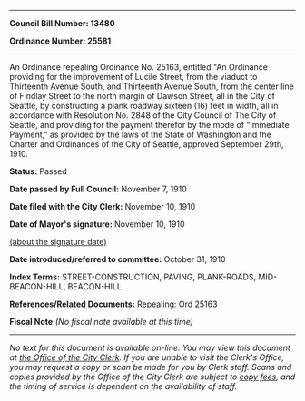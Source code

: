 

********

**Council Bill Number: 13480**
   
**Ordinance Number: 25581**
********

 An Ordinance repealing Ordinance No. 25163, entitled "An Ordinance providing for the improvement of Lucile Street, from the viaduct to Thirteenth Avenue South, and Thirteenth Avenue South, from the center line of Findlay Street to the north margin of Dawson Street, all in the City of Seattle, by constructing a plank roadway sixteen (16) feet in width, all in accordance with Resolution No. 2848 of the City Council of The City of Seattle, and providing for the payment therefor by the mode of "Immediate Payment," as provided by the laws of the State of Washington and the Charter and Ordinances of the City of Seattle, approved September 29th, 1910.

**Status:** Passed
   
**Date passed by Full Council:** November 7, 1910
   
**Date filed with the City Clerk:** November 10, 1910
   
**Date of Mayor's signature:** November 10, 1910
   
[(about the signature date)](/~public/approvaldate.htm)
   
   
   
**Date introduced/referred to committee:** October 31, 1910
   
   
**Index Terms:** STREET-CONSTRUCTION, PAVING, PLANK-ROADS, MID-BEACON-HILL, BEACON-HILL

**References/Related Documents:** Repealing: Ord 25163

**Fiscal Note:**_(No fiscal note available at this time)_
********

_No text for this document is available on-line. You may view this document at [the Office of the City Clerk](http://www.seattle.gov/leg/clerk/contactUs.htm). If you are unable to visit the Clerk's Office, you may request a copy or scan be made for you by Clerk staff. Scans and copies provided by the Office of the City Clerk are subject to [copy fees](http://clerk.seattle.gov/~public/clerkfees.htm), and the timing of service is dependent on the availability of staff._


